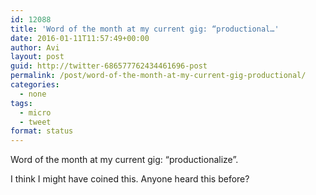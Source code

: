 ```yaml
---
id: 12088
title: 'Word of the month at my current gig: “productional…'
date: 2016-01-11T11:57:49+00:00
author: Avi
layout: post
guid: http://twitter-686577762434461696-post
permalink: /post/word-of-the-month-at-my-current-gig-productional/
categories:
  - none
tags:
  - micro
  - tweet
format: status
---
```

Word of the month at my current gig: “productionalize”.

I think I might have coined this. Anyone heard this before?